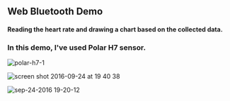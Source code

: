 ## Web Bluetooth Demo
#### Reading the heart rate and drawing a chart based on the collected data.

### In this demo, I've used Polar H7 sensor.
![polar-h7-1](https://cloud.githubusercontent.com/assets/8016250/18809747/b56d3d8a-828c-11e6-8b69-154d6a265044.jpg)


![screen shot 2016-09-24 at 19 40 38](https://cloud.githubusercontent.com/assets/8016250/18809812/d904718a-828e-11e6-9301-5386a9219f7c.png)


![sep-24-2016 19-20-12](https://cloud.githubusercontent.com/assets/8016250/18809750/c7e1a686-828c-11e6-919f-b7fccb8f42a9.gif)